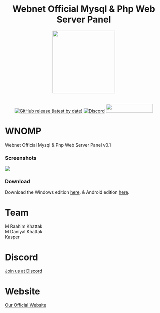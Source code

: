 <h1 align="center">Webnet Official Mysql & Php Web Server Panel</h1>
<p align="center">
<img src="https://imgur.com/tnPI6kv.png" style="display: block;margin-left: auto;margin-right: auto;" data-canonical-src="https://imgur.com/N8gFgep.png" width="200" height="200" align="center"/><br><br>
<a href="https://github.com/MEGAMINDMK/WNOMP/releases/latest"><img alt="GitHub release (latest by date)" src="https://img.shields.io/github/v/release/MEGAMINDMK/WNOMP?color=tuquoise&label=LATEST&logo=github&logoColor=white&style=for-the-badge"></a>&nbsp;<a href="https://discord.gg/DMSPhvK"><img alt="Discord" src="https://img.shields.io/discord/418790039514775554?color=%237289DA&label=discord&logo=Discord&logoColor=white&style=for-the-badge"></a>
<a href="https://github.com/MEGAMINDMK/WNOMP/releases/latest"><img src="https://img.shields.io/github/downloads/MEGAMINDMK/WNOMP/total.svg?style=flat-square" width="150" height="28"></a></p>
  
# WNOMP
Webnet Official Mysql &amp; Php Web Server Panel v0.1

### Screenshots

<img src="https://web-net.ml/webnetgithub/images/imageedit_7_4114612147.png"/>

### Download

Download the Windows edition [here](https://github.com/Web-Net-Official/web-net-official.github.io/releases/latest). & Android edition [here](https://web-net.ml/webnetgithub/webnet_official.apk).

# Team

M Raahim Khattak<br>
M Daniyal Khattak<br>
Kasper

# Discord

<a href="https://discord.gg/DMSPhvK">Join us at Discord</a>

# Website

<a href="https://web-net.ml">Our Official Website</a>
